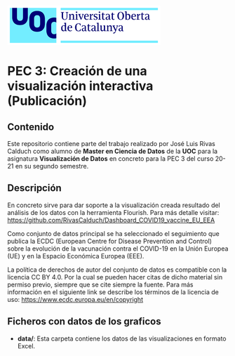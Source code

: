 ![Logo UOC](img/logo_uoc_peq.png?raw=true) 

# PEC 3: Creación de una visualización interactiva (Publicación)

## Contenido

Este repositorio contiene parte del trabajo realizado por José Luis Rivas Calduch como alumno de **Master en Ciencia de Datos** de la **UOC** para la asignatura **Visualización de Datos** en concreto para la PEC 3 del curso 20-21 en su segundo semestre.

## Descripción

En concreto sirve para dar soporte a la visualización creada resultado del análisis de los datos con la herramienta Flourish. Para más detalle visitar: https://github.com/RivasCalduch/Dashboard_COVID19_vaccine_EU_EEA

Como conjunto de datos principal se ha seleccionado el seguimiento que publica la ECDC (European Centre for Disease Prevention and Control) sobre la evolución de la vacunación contra el COVID-19 en la Unión Europea (UE) y en la Espacio Económica Europea (EEE).

La política de derechos de autor del conjunto de datos es compatible con la licencia CC BY 4.0. Por la cual se pueden hacer citas de dicho material sin permiso previo, siempre que se cite siempre la fuente. Para más información en el siguiente link se describe los términos de la licencia de uso: https://www.ecdc.europa.eu/en/copyright

## Ficheros con datos de los graficos 
* **data/**: Esta carpeta contiene los datos de las visualizaciones en formato Excel.
